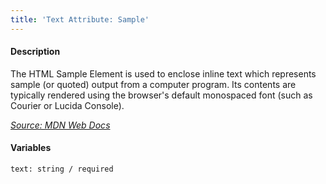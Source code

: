 ```yaml
---
title: 'Text Attribute: Sample'
---
```

#### Description
The HTML Sample Element is used to enclose inline text which represents sample (or quoted) output from a computer program. Its contents are typically rendered using the browser's default monospaced font (such as Courier or Lucida Console).

*[Source: MDN Web Docs](https://developer.mozilla.org/en-US/docs/Web/HTML/Element/samp)*

#### Variables
~~~
text: string / required
~~~

